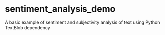 # sentiment_analysis_demo
A basic example of sentiment and subjectivity analysis of text using Python TextBlob dependency
